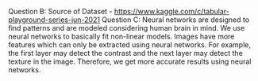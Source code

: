 Question B:
Source of Dataset - https://www.kaggle.com/c/tabular-playground-series-jun-2021
Question C:
Neural networks are designed to find patterns and are modeled considering human brain in mind. We use neural networks to basically fit non-linear models. Images have more features which can only be extracted using neural networks. For example, the first layer may detect the contrast and the next layer may detect the texture in the image. Therefore, we get more accurate results using neural networks. 
